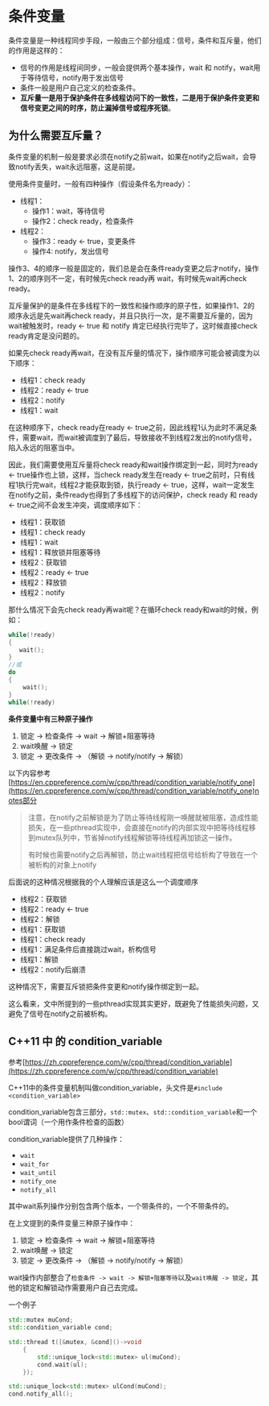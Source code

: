 # 条件变量


条件变量是一种线程同步手段，一般由三个部分组成：信号，条件和互斥量，他们的作用是这样的：

- 信号的作用是线程间同步，一般会提供两个基本操作，wait 和 notify，wait用于等待信号，notify用于发出信号
- 条件一般是用户自己定义的检查条件。
- **互斥量一是用于保护条件在多线程访问下的一致性，二是用于保护条件变更和信号变更之间的时序，防止漏掉信号或程序死锁**。

## 为什么需要互斥量？

条件变量的机制一般是要求必须在notify之前wait，如果在notify之后wait，会导致notify丢失，wait永远阻塞，这是前提。

使用条件变量时，一般有四种操作（假设条件名为ready）：

- 线程1：
    - 操作1：wait，等待信号
    - 操作2：check ready，检查条件
- 线程2：
    - 操作3：ready <- true，变更条件
    - 操作4: notify，发出信号

操作3、4的顺序一般是固定的，我们总是会在条件ready变更之后才notify，操作1、2的顺序则不一定，有时候先check ready再 wait，有时候先wait再check ready。

互斥量保护的是条件在多线程下的一致性和操作顺序的原子性，如果操作1、2的顺序永远是先wait再check ready，并且只执行一次，是不需要互斥量的，因为wait被触发时，ready <- true 和 notify 肯定已经执行完毕了，这时候直接check ready肯定是没问题的。

如果先check ready再wait，在没有互斥量的情况下，操作顺序可能会被调度为以下顺序：

- 线程1：check ready
- 线程2：ready <- true
- 线程2：notify
- 线程1：wait

在这种顺序下，check ready在ready <- true之前，因此线程1认为此时不满足条件，需要wait，而wait被调度到了最后，导致接收不到线程2发出的notify信号，陷入永远的阻塞当中。

因此，我们需要使用互斥量将check ready和wait操作绑定到一起，同时为ready <- true操作也上锁，这样，当check ready发生在ready <- true之前时，只有线程1执行完wait，线程2才能获取到锁，执行ready <- true，这样，wait一定发生在notify之前，条件ready也得到了多线程下的访问保护，check ready 和 ready <- true之间不会发生冲突，调度顺序如下：

- 线程1：获取锁
- 线程1：check ready
- 线程1：wait
- 线程1：释放锁并阻塞等待
- 线程2：获取锁
- 线程2：ready <- true
- 线程2：释放锁
- 线程2：notify

那什么情况下会先check ready再wait呢？在循环check ready和wait的时候，例如：

```cpp
while(!ready)
{
   wait(); 
}
//或
do
{
    wait();
}
while(!ready)
```

**条件变量中有三种原子操作**

1. 锁定 -> 检查条件 -> wait -> 解锁+阻塞等待
2. wait唤醒 -> 锁定
3. 锁定 -> 更改条件 -> （解锁 -> notify/notify -> 解锁）

以下内容参考[https://en.cppreference.com/w/cpp/thread/condition_variable/notify_one](https://en.cppreference.com/w/cpp/thread/condition_variable/notify_one)notes部分

>注意，在notify之前解锁是为了防止等待线程刚一唤醒就被阻塞，造成性能损失，在一些pthread实现中，会直接在notify的内部实现中把等待线程移到mutex队列中，节省掉notify线程解锁等待线程再加锁这一操作。
>
>有时候也需要notify之后再解锁，防止wait线程把信号给析构了导致在一个被析构的对象上notify

后面说的这种情况根据我的个人理解应该是这么一个调度顺序

- 线程2：获取锁
- 线程2：ready <- true
- 线程2：解锁
- 线程1：获取锁
- 线程1：check ready
- 线程1：满足条件后直接跳过wait，析构信号
- 线程1：解锁
- 线程2：notify后崩溃

这种情况下，需要互斥锁把条件变更和notify操作绑定到一起。

这么看来，文中所提到的一些pthread实现其实更好，既避免了性能损失问题，又避免了信号在notify之前被析构。

## C++11 中 的 condition_variable

参考[https://zh.cppreference.com/w/cpp/thread/condition_variable](https://zh.cppreference.com/w/cpp/thread/condition_variable)

C++11中的条件变量机制叫做condition_variable，头文件是`#include <condition_variable>`

condition_variable包含三部分，`std::mutex`、`std::condition_variable`和一个bool谓词（一个用作条件检查的函数）

condition_variable提供了几种操作：

- `wait`
- `wait_for`
- `wait_until`
- `notify_one`
- `notify_all`

其中wait系列操作分别包含两个版本，一个带条件的，一个不带条件的。

在上文提到的条件变量三种原子操作中：

1. 锁定 -> 检查条件 -> wait -> 解锁+阻塞等待
2. wait唤醒 -> 锁定
3. 锁定 -> 更改条件 -> （解锁 -> notify/notify -> 解锁）

wait操作内部整合了`检查条件 -> wait -> 解锁+阻塞等待`以及`wait唤醒 -> 锁定`，其他的锁定和解锁动作需要用户自己去完成。

一个例子

```cpp
std::mutex muCond;
std::condition_variable cond;

std::thread t([&mutex, &cond]()->void
    {
        std::unique_lock<std::mutex> ul(muCond);
        cond.wait(ul);
    });

std::unique_lock<std::mutex> ulCond(muCond);
cond.notify_all();
```

